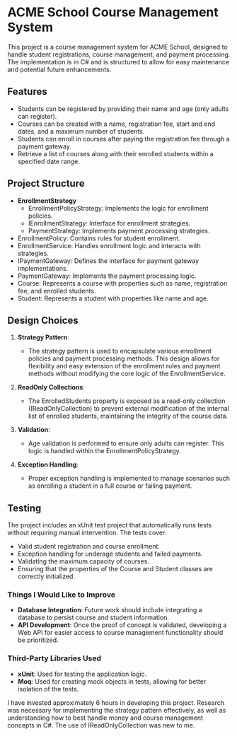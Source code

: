 # ACME School Course Management System

This project is a course management system for ACME School, designed to handle student registrations, course management, and payment processing. The implementation is in C# and is structured to allow for easy maintenance and potential future enhancements.

## Features

- Students can be registered by providing their name and age (only adults can register).
- Courses can be created with a name, registration fee, start and end dates, and a maximum number of students.
- Students can enroll in courses after paying the registration fee through a payment gateway.
- Retrieve a list of courses along with their enrolled students within a specified date range.

## Project Structure

- **EnrollmentStrategy**
  - EnrollmentPolicyStrategy: Implements the logic for enrollment policies.
  - IEnrollmentStrategy: Interface for enrollment strategies.
  - PaymentStrategy: Implements payment processing strategies.
- EnrollmentPolicy: Contains rules for student enrollment.
- EnrollmentService: Handles enrollment logic and interacts with strategies.
- IPaymentGateway: Defines the interface for payment gateway implementations.
- PaymentGateway: Implements the payment processing logic.
- Course: Represents a course with properties such as name, registration fee, and enrolled students.
- Student: Represents a student with properties like name and age.

## Design Choices

1. **Strategy Pattern**: 
   - The strategy pattern is used to encapsulate various enrollment policies and payment processing methods. This design allows for flexibility and easy extension of the enrollment rules and payment methods without modifying the core logic of the EnrollmentService.

2. **ReadOnly Collections**: 
   - The EnrolledStudents property is exposed as a read-only collection (IReadOnlyCollection<Student>) to prevent external modification of the internal list of enrolled students, maintaining the integrity of the course data.

3. **Validation**: 
   - Age validation is performed to ensure only adults can register. This logic is handled within the EnrollmentPolicyStrategy.

4. **Exception Handling**: 
   - Proper exception handling is implemented to manage scenarios such as enrolling a student in a full course or failing payment.

## Testing

The project includes an xUnit test project that automatically runs tests without requiring manual intervention. The tests cover:

- Valid student registration and course enrollment.
- Exception handling for underage students and failed payments.
- Validating the maximum capacity of courses.
- Ensuring that the properties of the Course and Student classes are correctly initialized.

### Things I Would Like to Improve

- **Database Integration**: Future work should include integrating a database to persist course and student information.
- **API Development**: Once the proof of concept is validated, developing a Web API for easier access to course management functionality should be prioritized.

### Third-Party Libraries Used

- **xUnit**: Used for testing the application logic.
- **Moq**: Used for creating mock objects in tests, allowing for better isolation of the tests.



I have invested approximately 6 hours in developing this project. Research was necessary for implementing the strategy pattern effectively, as well as understanding how to best handle money and course management concepts in C#. The use of IReadOnlyCollection was new to me.


